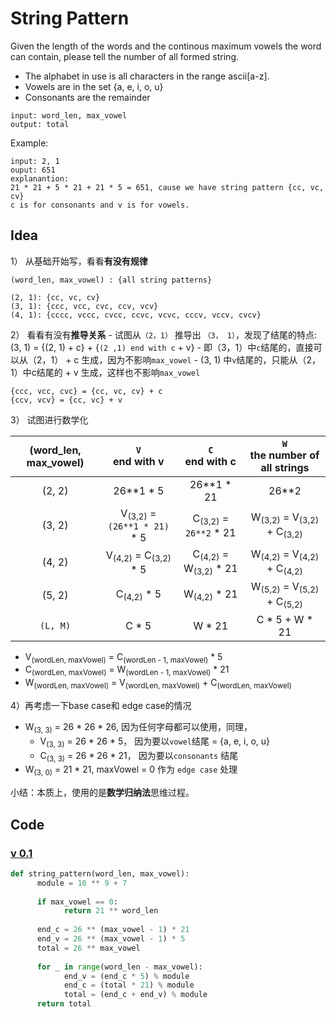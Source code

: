 # String Pattern 


Given the length of the words and the continous maximum vowels the word can contain, please tell the number of all formed string. 

- The alphabet in use is all characters in the range ascii[a-z].
- Vowels are in the set {a, e, i, o, u}
- Consonants are the remainder

```
input: word_len, max_vowel
output: total
```


Example:

```
input: 2, 1
ouput: 651
explanantion: 
21 * 21 + 5 * 21 + 21 * 5 = 651, cause we have string pattern {cc, vc, cv} 
c is for consonants and v is for vowels.
```

## Idea

1） 从基础开始写，看看**有没有规律**

```
(word_len, max_vowel) : {all string patterns}

(2, 1): {cc, vc, cv}
(3, 1): {ccc, vcc, cvc, ccv, vcv}
(4, 1): {cccc, vccc, cvcc, ccvc, vcvc, cccv, vccv, cvcv}
```

2） 看看有没有**推导关系**
	- 试图从`（2，1）` 推导出 `（3， 1）`，发现了结尾的特点: (3, 1) = {(2, 1) + c} + {`(2 ,1) end with c` + v} 
	- 即（3，1）中`c`结尾的，直接可以从（2，1） + c 生成，因为不影响`max_vowel`
	- (3, 1) 中`v`结尾的，只能从（2，1）中c结尾的 + v 生成，这样也不影响`max_vowel`

```
{ccc, vcc, cvc} = {cc, vc, cv} + c
{ccv, vcv} = {cc, vc} + v
```

3） 试图进行数学化

|(word_len, max_vowel)|`V`<br>end with v|`C`<br>end with c|`W`<br>the number of all strings|
|:--:|:--:|:--:|:--:|
|(2, 2)|26**1 * 5 | 26**1 * 21| 26**2| 
|(3, 2)| V<sub>(3,2)</sub> = `(26**1 * 21)` * 5 | C<sub>(3,2)</sub> = `26**2` * 21 | W<sub>(3,2)</sub> = V<sub>(3,2)</sub> +   C<sub>(3,2)</sub>|
|(4, 2)|V<sub>(4,2)</sub> = C<sub>(3,2)</sub> * 5|C<sub>(4,2)</sub> = W<sub>(3,2)</sub> * 21|W<sub>(4,2)</sub> = V<sub>(4,2)</sub> +   C<sub>(4,2)</sub>|
|(5, 2)|C<sub>(4,2)</sub> * 5|W<sub>(4,2)</sub> * 21|W<sub>(5,2)</sub> = V<sub>(5,2)</sub> +   C<sub>(5,2)</sub>|
|`(L, M)`| C * 5| W * 21 | C * 5 + W * 21 |


- V<sub>(wordLen, maxVowel)</sub> = C<sub>(wordLen - 1, maxVowel)</sub> * 5
- C<sub>(wordLen, maxVowel)</sub> = W<sub>(wordLen - 1, maxVowel)</sub> * 21
- W<sub>(wordLen, maxVowel)</sub> = V<sub>(wordLen, maxVowel)</sub> +   C<sub>(wordLen, maxVowel)</sub>

4）再考虑一下base case和 edge case的情况

- W<sub>(3, 3)</sub> = 26 * 26 * 26, 因为任何字母都可以使用，同理，
	- V<sub>(3, 3)</sub> = 26 * 26 * 5， 因为要以`vowel`结尾 = {a, e, i, o, u}
	- C<sub>(3, 3)</sub> = 26 * 26 * 21， 因为要以`consonants` 结尾
- W<sub>(3, 0)</sub> = 21 * 21, maxVowel = 0 作为 `edge case` 处理 

小结：本质上，使用的是**数学归纳法**思维过程。

## Code 

### [v 0.1](https://repl.it/@WillWang42/string-pattern)

``` python
def string_pattern(word_len, max_vowel):
	  module = 10 ** 9 + 7 
	  
	  if max_vowel == 0:
		    return 21 ** word_len
	  
	  end_c = 26 ** (max_vowel - 1) * 21
	  end_v = 26 ** (max_vowel - 1) * 5
	  total = 26 ** max_vowel
	  
	  for _ in range(word_len - max_vowel):
		    end_v = (end_c * 5) % module  
		    end_c = (total * 21) % module
		    total = (end_c + end_v) % module
	  return total
```